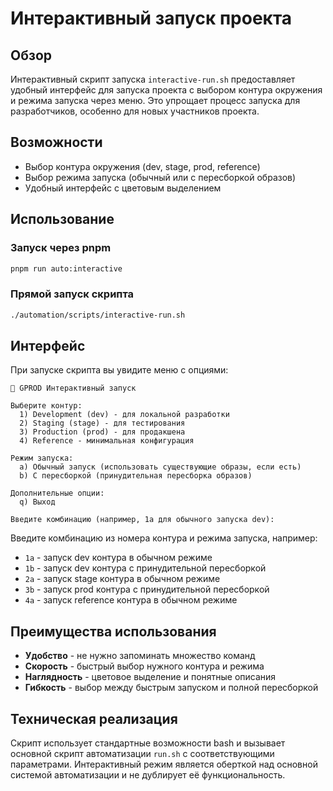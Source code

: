# Интерактивный запуск проекта

## Обзор

Интерактивный скрипт запуска `interactive-run.sh` предоставляет удобный интерфейс для запуска проекта с выбором контура окружения и режима запуска через меню. Это упрощает процесс запуска для разработчиков, особенно для новых участников проекта.

## Возможности

- Выбор контура окружения (dev, stage, prod, reference)
- Выбор режима запуска (обычный или с пересборкой образов)
- Удобный интерфейс с цветовым выделением

## Использование

### Запуск через pnpm

```bash
pnpm run auto:interactive
```

### Прямой запуск скрипта

```bash
./automation/scripts/interactive-run.sh
```

## Интерфейс

При запуске скрипта вы увидите меню с опциями:

```
🚀 GPROD Интерактивный запуск

Выберите контур:
  1) Development (dev) - для локальной разработки
  2) Staging (stage) - для тестирования
  3) Production (prod) - для продакшена
  4) Reference - минимальная конфигурация

Режим запуска:
  a) Обычный запуск (использовать существующие образы, если есть)
  b) С пересборкой (принудительная пересборка образов)

Дополнительные опции:
  q) Выход

Введите комбинацию (например, 1a для обычного запуска dev): 
```

Введите комбинацию из номера контура и режима запуска, например:

- `1a` - запуск dev контура в обычном режиме
- `1b` - запуск dev контура с принудительной пересборкой
- `2a` - запуск stage контура в обычном режиме
- `3b` - запуск prod контура с принудительной пересборкой
- `4a` - запуск reference контура в обычном режиме

## Преимущества использования

- **Удобство** - не нужно запоминать множество команд
- **Скорость** - быстрый выбор нужного контура и режима
- **Наглядность** - цветовое выделение и понятные описания
- **Гибкость** - выбор между быстрым запуском и полной пересборкой

## Техническая реализация

Скрипт использует стандартные возможности bash и вызывает основной скрипт автоматизации `run.sh` с соответствующими параметрами. Интерактивный режим является оберткой над основной системой автоматизации и не дублирует её функциональность.
